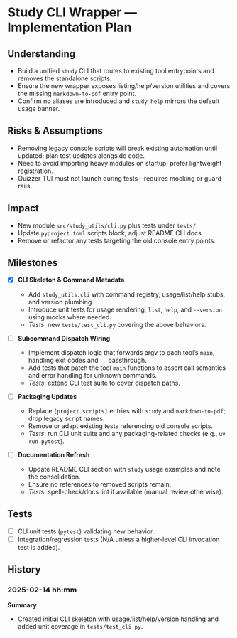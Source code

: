 # Study CLI Wrapper — Implementation Plan

## Understanding
- Build a unified `study` CLI that routes to existing tool entrypoints and removes the standalone scripts.
- Ensure the new wrapper exposes listing/help/version utilities and covers the missing `markdown-to-pdf` entry point.
- Confirm no aliases are introduced and `study help` mirrors the default usage banner.

## Risks & Assumptions
- Removing legacy console scripts will break existing automation until updated; plan test updates alongside code.
- Need to avoid importing heavy modules on startup; prefer lightweight registration.
- Quizzer TUI must not launch during tests—requires mocking or guard rails.

## Impact
- New module `src/study_utils/cli.py` plus tests under `tests/`.
- Update `pyproject.toml` scripts block; adjust README CLI docs.
- Remove or refactor any tests targeting the old console entry points.

## Milestones

- [x] **CLI Skeleton & Command Metadata**  
  - Add `study_utils.cli` with command registry, usage/list/help stubs, and version plumbing.  
  - Introduce unit tests for usage rendering, `list`, `help`, and `--version` using mocks where needed.  
  - *Tests*: new `tests/test_cli.py` covering the above behaviors.

- [ ] **Subcommand Dispatch Wiring**  
  - Implement dispatch logic that forwards argv to each tool’s `main`, handling exit codes and `--` passthrough.  
  - Add tests that patch the tool `main` functions to assert call semantics and error handling for unknown commands.  
  - *Tests*: extend CLI test suite to cover dispatch paths.

- [ ] **Packaging Updates**  
  - Replace `[project.scripts]` entries with `study` and `markdown-to-pdf`; drop legacy script names.  
  - Remove or adapt existing tests referencing old console scripts.  
  - *Tests*: run CLI unit suite and any packaging-related checks (e.g., `uv run pytest`).

- [ ] **Documentation Refresh**  
  - Update README CLI section with `study` usage examples and note the consolidation.  
  - Ensure no references to removed scripts remain.  
  - *Tests*: spell-check/docs lint if available (manual review otherwise).

## Tests
- [ ] CLI unit tests (`pytest`) validating new behavior.
- [ ] Integration/regression tests (N/A unless a higher-level CLI invocation test is added).

## History
### 2025-02-14 hh:mm
**Summary**
- Created initial CLI skeleton with usage/list/help/version handling and added unit coverage in `tests/test_cli.py`.

